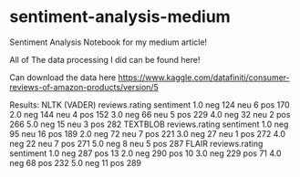 # sentiment-analysis-medium
Sentiment Analysis Notebook for my medium article!

All of The data processing I did can be found here!  

Can download the data here
https://www.kaggle.com/datafiniti/consumer-reviews-of-amazon-products/version/5

Results:
NLTK (VADER)
reviews.rating  sentiment
1.0             neg          124
                neu            6
                pos          170
2.0             neg          144
                neu            4
                pos          152
3.0             neg           66
                neu            5
                pos          229
4.0             neg           32
                neu            2
                pos          266
5.0             neg           15
                neu            3
                pos          282
TEXTBLOB
reviews.rating  sentiment
1.0             neg           95
                neu           16
                pos          189
2.0             neg           72
                neu            7
                pos          221
3.0             neg           27
                neu            1
                pos          272
4.0             neg           22
                neu            7
                pos          271
5.0             neg            8
                neu            5
                pos          287
FLAIR
reviews.rating  sentiment
1.0             neg          287
                pos           13
2.0             neg          290
                pos           10
3.0             neg          229
                pos           71
4.0             neg           68
                pos          232
5.0             neg           11
                pos          289
